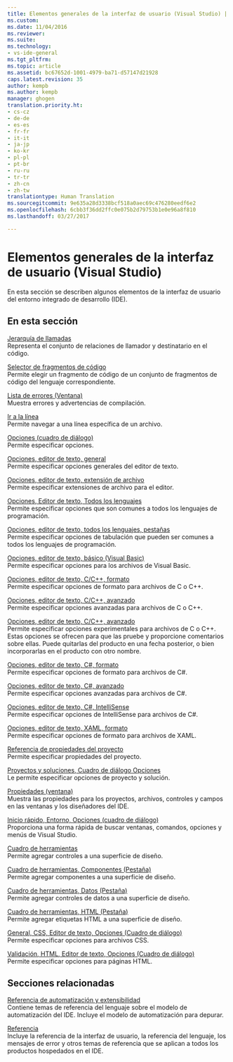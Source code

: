 ```yaml
---
title: Elementos generales de la interfaz de usuario (Visual Studio) | Microsoft Docs
ms.custom: 
ms.date: 11/04/2016
ms.reviewer: 
ms.suite: 
ms.technology:
- vs-ide-general
ms.tgt_pltfrm: 
ms.topic: article
ms.assetid: bc67652d-1001-4979-ba71-d57147d21928
caps.latest.revision: 35
author: kempb
ms.author: kempb
manager: ghogen
translation.priority.ht:
- cs-cz
- de-de
- es-es
- fr-fr
- it-it
- ja-jp
- ko-kr
- pl-pl
- pt-br
- ru-ru
- tr-tr
- zh-cn
- zh-tw
translationtype: Human Translation
ms.sourcegitcommit: 9e635a28d3338bcf518a0aec69c476280eedf6e2
ms.openlocfilehash: 6cbb3f36dd2ffc0e075b2d79753b1e0e96a8f810
ms.lasthandoff: 03/27/2017

---
```

# <a name="general-user-interface-elements-visual-studio"></a>Elementos generales de la interfaz de usuario (Visual Studio)
En esta sección se describen algunos elementos de la interfaz de usuario del entorno integrado de desarrollo (IDE).  
  
## <a name="in-this-section"></a>En esta sección  
 [Jerarquía de llamadas](../../ide/reference/call-hierarchy.md)  
 Representa el conjunto de relaciones de llamador y destinatario en el código.  
  
 [Selector de fragmentos de código](../../ide/reference/code-snippet-picker.md)  
 Permite elegir un fragmento de código de un conjunto de fragmentos de código del lenguaje correspondiente.  
  
 [Lista de errores (Ventana)](../../ide/reference/error-list-window.md)  
 Muestra errores y advertencias de compilación.  
  
 [Ir a la línea](../../ide/reference/go-to-line.md)  
 Permite navegar a una línea específica de un archivo.  
  
 [Opciones (cuadro de diálogo)](../../ide/reference/options-dialog-box-visual-studio.md)  
 Permite especificar opciones.  
  
 [Opciones, editor de texto, general](../../ide/reference/options-text-editor-general.md)  
 Permite especificar opciones generales del editor de texto.  
  
 [Opciones, editor de texto, extensión de archivo](../../ide/reference/options-text-editor-file-extension.md)  
 Permite especificar extensiones de archivo para el editor.  
  
 [Opciones, Editor de texto, Todos los lenguajes](../../ide/reference/options-text-editor-all-languages.md)  
 Permite especificar opciones que son comunes a todos los lenguajes de programación.  
  
 [Opciones, editor de texto, todos los lenguajes, pestañas](../../ide/reference/options-text-editor-all-languages-tabs.md)  
 Permite especificar opciones de tabulación que pueden ser comunes a todos los lenguajes de programación.  
  
 [Opciones, editor de texto, básico (Visual Basic)](../../ide/reference/options-text-editor-basic-visual-basic.md)  
 Permite especificar opciones para los archivos de Visual Basic.  
  
 [Opciones, editor de texto, C/C++, formato](../../ide/reference/options-text-editor-c-cpp-formatting.md)  
 Permite especificar opciones de formato para archivos de C o C++.  
  
 [Opciones, editor de texto, C/C++, avanzado](../../ide/reference/options-text-editor-c-cpp-advanced.md)  
 Permite especificar opciones avanzadas para archivos de C o C++.  

[Opciones, editor de texto, C/C++, avanzado](../../ide/reference/options-text-editor-c-cpp-experimental.md)  
 Permite especificar opciones experimentales para archivos de C o C++. Estas opciones se ofrecen para que las pruebe y proporcione comentarios sobre ellas. Puede quitarlas del producto en una fecha posterior, o bien incorporarlas en el producto con otro nombre. 
  
 [Opciones, editor de texto, C#, formato](../../ide/reference/options-text-editor-csharp-formatting.md)  
 Permite especificar opciones de formato para archivos de C#.  
  
 [Opciones, editor de texto, C#, avanzado](../../ide/reference/options-text-editor-csharp-advanced.md)  
 Permite especificar opciones avanzadas para archivos de C#.  
  
 [Opciones, editor de texto, C#, IntelliSense](../../ide/reference/options-text-editor-csharp-intellisense.md)  
 Permite especificar opciones de IntelliSense para archivos de C#.  
  
 [Opciones, editor de texto, XAML, formato](../../ide/reference/options-text-editor-xaml-formatting.md)  
 Permite especificar opciones de formato para archivos de XAML.  
  
 [Referencia de propiedades del proyecto](../../ide/reference/project-properties-reference.md)  
 Permite especificar propiedades del proyecto.  
  
 [Proyectos y soluciones, Cuadro de diálogo Opciones](../../ide/reference/projects-and-solutions-options-dialog-box.md)  
 Le permite especificar opciones de proyecto y solución.  
  
 [Propiedades (ventana)](../../ide/reference/properties-window.md)  
 Muestra las propiedades para los proyectos, archivos, controles y campos en las ventanas y los diseñadores del IDE.  
  
 [Inicio rápido, Entorno, Opciones (cuadro de diálogo)](../../ide/reference/quick-launch-environment-options-dialog-box.md)  
 Proporciona una forma rápida de buscar ventanas, comandos, opciones y menús de Visual Studio.  
  
 [Cuadro de herramientas](../../ide/reference/toolbox.md)  
 Permite agregar controles a una superficie de diseño.  
  
 [Cuadro de herramientas, Componentes (Pestaña)](../../ide/reference/toolbox-components-tab.md)  
 Permite agregar componentes a una superficie de diseño.  
  
 [Cuadro de herramientas, Datos (Pestaña)](../../ide/reference/toolbox-data-tab.md)  
 Permite agregar controles de datos a una superficie de diseño.  
  
 [Cuadro de herramientas, HTML (Pestaña)](../../ide/reference/toolbox-html-tab.md)  
 Permite agregar etiquetas HTML a una superficie de diseño.  
  
 [General, CSS, Editor de texto, Opciones (Cuadro de diálogo)](http://msdn.microsoft.com/Library/b33a7617-e69d-4a11-938e-2e218a34a10c)  
 Permite especificar opciones para archivos CSS.  
  
 [Validación, HTML, Editor de texto, Opciones (Cuadro de diálogo)](http://msdn.microsoft.com/Library/9c24ecfe-263e-4bf1-88de-d01be3992863)  
 Permite especificar opciones para páginas HTML.  
  
## <a name="related-sections"></a>Secciones relacionadas  
 [Referencia de automatización y extensibilidad](http://msdn.microsoft.com/Library/93112562-db21-4188-9383-ed19ad79bddf)  
 Contiene temas de referencia del lenguaje sobre el modelo de automatización del IDE. Incluye el modelo de automatización para depurar.  
  
 [Referencia](../../ide/reference/visual-studio-reference.md)  
 Incluye la referencia de la interfaz de usuario, la referencia del lenguaje, los mensajes de error y otros temas de referencia que se aplican a todos los productos hospedados en el IDE.
